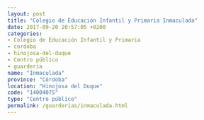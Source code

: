 ```yaml
---
layout: post
title: "Colegio de Educación Infantil y Primaria Inmaculada"
date: 2017-09-20 20:57:05 +0200
categories:
- Colegio de Educación Infantil y Primaria
- cordoba
- hinojosa-del-duque
- Centro público
- guarderia
name: "Inmaculada"
province: "Córdoba"
location: "Hinojosa del Duque"
code: "14004075"
type: "Centro público"
permalink: /guarderias/inmaculada.html
---
```

